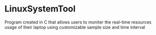 # LinuxSystemTool
Program created in C that allows users to moniter the real-time resources usage of their laptop using customizable sample size and time interval
